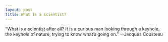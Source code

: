 ```yaml
---
layout: post
title: What is a scientist?
---
```


“What is a scientist after all? It is a curious man looking through a keyhole, the keyhole of nature, trying to know what’s going on.” --Jacques Cousteau
